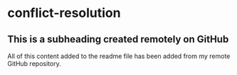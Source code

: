 # conflict-resolution

 ## This is a subheading created remotely on GitHub

  All of this content added to the readme file has been added from my remote GitHub repository.
